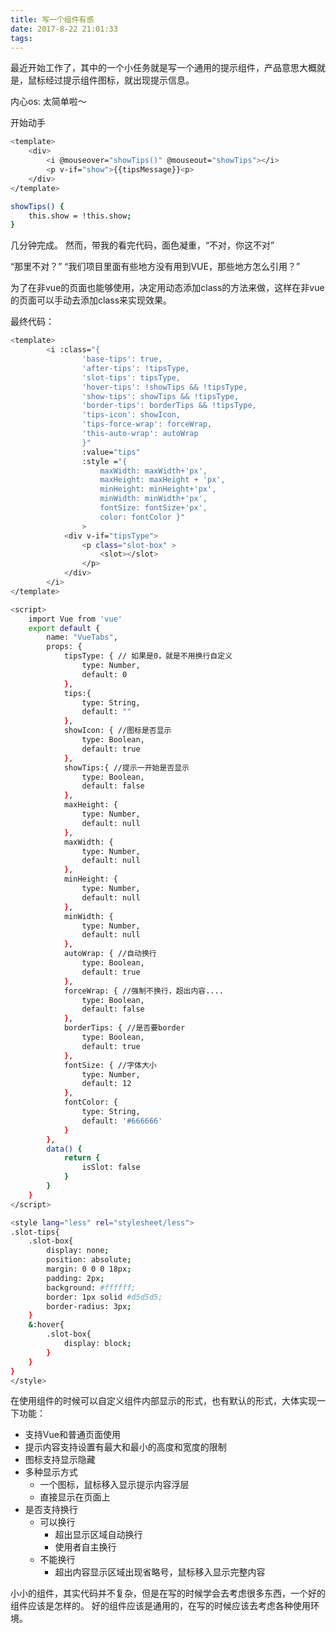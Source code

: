 ```yaml
---
title: 写一个组件有感
date: 2017-8-22 21:01:33
tags:
---
```

最近开始工作了，其中的一个小任务就是写一个通用的提示组件，产品意思大概就是，鼠标经过提示组件图标，就出现提示信息。

内心os: 太简单啦～
<!-- more -->
开始动手

```bash
<template>
    <div>
        <i @mouseover="showTips()" @mouseout="showTips"></i>
        <p v-if="show">{{tipsMessage}}<p>
    </div>
</template>

showTips() {
    this.show = !this.show;
}
```
几分钟完成。
然而，带我的看完代码，面色凝重，“不对，你这不对”

“那里不对？”
“我们项目里面有些地方没有用到VUE，那些地方怎么引用？”

为了在非vue的页面也能够使用，决定用动态添加class的方法来做，这样在非vue的页面可以手动去添加class来实现效果。

最终代码：
```bash
<template>
        <i :class="{
                'base-tips': true,
                'after-tips': !tipsType,
                'slot-tips': tipsType,
                'hover-tips': !showTips && !tipsType,
                'show-tips': showTips && !tipsType,
                'border-tips': borderTips && !tipsType,
                'tips-icon': showIcon,
                'tips-force-wrap': forceWrap,
                'this-auto-wrap': autoWrap
                }" 
                :value="tips" 
                :style ="{ 
                    maxWidth: maxWidth+'px', 
                    maxHeight: maxHeight + 'px', 
                    minHeight: minHeight+'px',
                    minWidth: minWidth+'px',
                    fontSize: fontSize+'px',
                    color: fontColor }"
                >
            <div v-if="tipsType">
                <p class="slot-box" >
                    <slot></slot>
                </p>
            </div>
        </i>
</template>

<script>
    import Vue from 'vue'
    export default {
        name: "VueTabs",
        props: {
            tipsType: { // 如果是0，就是不用换行自定义
                type: Number,
                default: 0
            },
            tips:{
                type: String,
                default: ""
            },
            showIcon: { //图标是否显示
                type: Boolean,
                default: true
            },
            showTips:{ //提示一开始是否显示
                type: Boolean,
                default: false
            },
            maxHeight: {
                type: Number,
                default: null
            },
            maxWidth: {
                type: Number,
                default: null
            },
            minHeight: {
                type: Number,
                default: null
            },
            minWidth: {
                type: Number,
                default: null
            },
            autoWrap: { //自动换行
                type: Boolean,
                default: true
            },
            forceWrap: { //强制不换行，超出内容....
                type: Boolean,
                default: false
            },
            borderTips: { //是否要border
                type: Boolean,
                default: true
            },
            fontSize: { //字体大小
                type: Number,
                default: 12
            },
            fontColor: {
                type: String,
                default: '#666666'
            }
        },
        data() {
            return {
                isSlot: false
            }
        }
    }
</script>

<style lang="less" rel="stylesheet/less">
.slot-tips{
    .slot-box{
        display: none;
        position: absolute;
        margin: 0 0 0 18px;
        padding: 2px;
        background: #ffffff;
        border: 1px solid #d5d5d5;
        border-radius: 3px;
    }
    &:hover{
        .slot-box{
            display: block;
        }
    }
}
</style>
```

在使用组件的时候可以自定义组件内部显示的形式，也有默认的形式，大体实现一下功能：
* 支持Vue和普通页面使用
* 提示内容支持设置有最大和最小的高度和宽度的限制
* 图标支持显示隐藏
* 多种显示方式
  * 一个图标，鼠标移入显示提示内容浮层
  * 直接显示在页面上
* 是否支持换行
   * 可以换行
     * 超出显示区域自动换行
     * 使用者自主换行
   * 不能换行
     * 超出内容显示区域出现省略号，鼠标移入显示完整内容

   
小小的组件，其实代码并不复杂，但是在写的时候学会去考虑很多东西，一个好的组件应该是怎样的。
好的组件应该是通用的，在写的时候应该去考虑各种使用环境。
